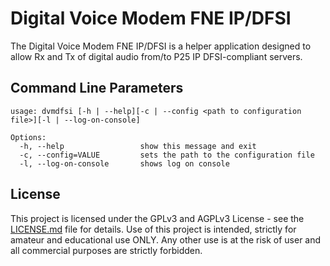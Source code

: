 # Digital Voice Modem FNE IP/DFSI

The Digital Voice Modem FNE IP/DFSI is a helper application designed to allow Rx and Tx of digital audio from/to P25 IP DFSI-compliant servers.

## Command Line Parameters

```
usage: dvmdfsi [-h | --help][-c | --config <path to configuration file>][-l | --log-on-console]

Options:
  -h, --help                 show this message and exit
  -c, --config=VALUE         sets the path to the configuration file
  -l, --log-on-console       shows log on console
```

## License

This project is licensed under the GPLv3 and AGPLv3 License - see the [LICENSE.md](LICENSE.md) file for details. Use of this project is intended, strictly for amateur and educational use ONLY. Any other use is at the risk of user and all commercial purposes are strictly forbidden.

